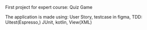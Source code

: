 First project for expert course: Quiz Game

The application is made using: User Story, testcase in figma, TDD: Uitest(Espresso,) JUnit, kotlin, View(XML)
